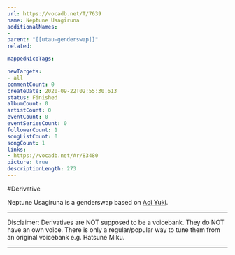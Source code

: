 ```yaml
---
url: https://vocadb.net/T/7639
name: Neptune Usagiruna
additionalNames: 
- 
parent: "[[utau-genderswap]]"
related:

mappedNicoTags:

newTargets:
- all
commentCount: 0
createDate: 2020-09-22T02:55:30.613
status: Finished
albumCount: 0
artistCount: 0
eventCount: 0
eventSeriesCount: 0
followerCount: 1
songListCount: 0
songCount: 1
links: 
- https://vocadb.net/Ar/83480
picture: true
descriptionLength: 273
---
```


#Derivative

Neptune Usagiruna is a genderswap based on [Aoi Yuki](https://vocadb.net/Ar/83480).
___
Disclaimer:
Derivatives are NOT supposed to be a voicebank. They do NOT have an own voice. There is only a regular/popular way to tune them from an original voicebank e.g. Hatsune Miku.

---

